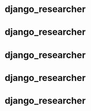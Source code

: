# django_researcher
# django_researcher
# django_researcher
# django_researcher
# django_researcher
